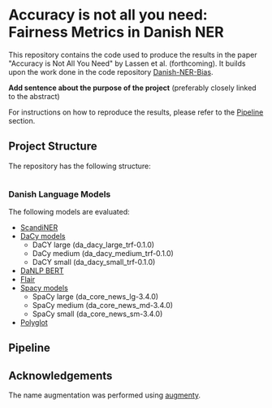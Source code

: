 # Accuracy is not all you need: Fairness Metrics in Danish NER

This repository contains the code used to produce the results in the paper "Accuracy is Not All You Need" by Lassen et al. (forthcoming). It builds upon the work done in the code repository [Danish-NER-Bias](https://github.com/centre-for-humanities-computing/Danish-NER-bias).

**Add sentence about the purpose of the project** (preferably closely linked to the abstract)

For instructions on how to reproduce the results, please refer to the [Pipeline]() section.

## Project Structure 
The repository has the following structure: 
```

```

### Danish Language Models 
The following models are evaluated:
* [ScandiNER](https://huggingface.co/saattrupdan/nbailab-base-ner-scandi)
* [DaCy models](https://github.com/centre-for-humanities-computing/DaCy)
    * DaCY large (da_dacy_large_trf-0.1.0)
    * DaCy medium (da_dacy_medium_trf-0.1.0)
    * DaCY small (da_dacy_small_trf-0.1.0)
* [DaNLP BERT](https://danlp-alexandra.readthedocs.io/en/stable/docs/tasks/ner.html#bert)
* [Flair](https://github.com/flairNLP/flair)
* [Spacy models](https://spacy.io/models/da)
    * SpaCy large (da_core_news_lg-3.4.0)
    * SpaCy medium (da_core_news_md-3.4.0)
    * SpaCy small (da_core_news_sm-3.4.0)
* [Polyglot](https://polyglot.readthedocs.io/en/latest/NamedEntityRecognition.html)

## Pipeline 

## Acknowledgements
The name augmentation was performed using [augmenty](https://kennethenevoldsen.github.io/augmenty/). 